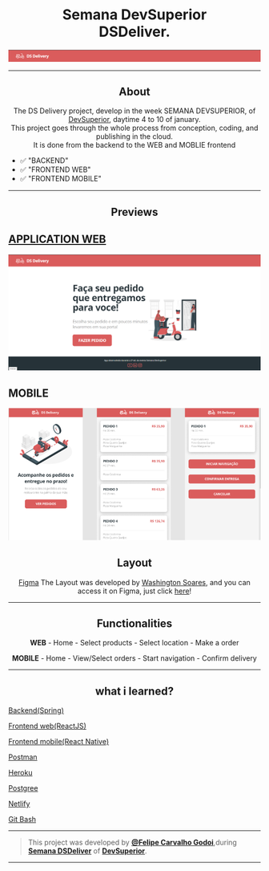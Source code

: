 <h1 align="center">Semana DevSuperior <br/> DSDeliver.</h1>

<img src="https://github.com/felipecarvalhogodoi98/dsdeliver-sds2/blob/main/demo/Navbar.png" />

---

<h2 align="center">About</h2>
   
   <p align="center">
      The DS Delivery project, develop in the week SEMANA DEVSUPERIOR, of <a href="https://devsuperior.com.br">DevSuperior</a>, daytime 4 to 10 of january.<br>    
      This project goes through the whole process from conception, coding, and publishing in the cloud.<br>
      It is done from the backend to the WEB and MOBLIE frontend
   </p>

   - ✅ "BACKEND" 
   - ✅ "FRONTEND WEB" 
   - ✅ "FRONTEND MOBILE" 

---

<h2 align="center">Previews</h2>
   
   <p align="center">
      <h2><a href="https://sds2-felipe-godoi.netlify.app/">APPLICATION WEB</a></h2>
     <img src="https://github.com/felipecarvalhogodoi98/dsdeliver-sds2/blob/main/demo/Home.png" />
   </p>
   <p align="center">
      <h2>MOBILE</h2>
     <img src="https://github.com/felipecarvalhogodoi98/dsdeliver-sds2/blob/main/demo/App.png" />
   </p>


<h2 align="center">Layout</h2>

   <p align="center">
     <a href = "https://www.figma.com/file/LAIvIzyaJsSl2A9NMrnR7W/DSDeliver01">Figma</a>
   The Layout was developed by <a href="#">Washington Soares</a>, 
and you can access it on Figma, just click <a href="https://www.figma.com/file/XYb2tha1gU5M8vTwTUmjNx/Happy-Web-(Copy)?node-id=0%3A1">here</a>!
   </p>

---

<h2 align="center">
Functionalities</h2>

   <p align="center"> <strong>WEB</strong>
      - Home
      - Select products
      - Select location
      - Make a order
   </p>
   <p align="center"> <strong>MOBILE</strong>
      - Home
      - View/Select orders
      - Start navigation
      - Confirm delivery
   </p>

---


<h2 align="center">what i learned?</h2>
   
  <p><a href="https://spring.io/projects/spring-boot">Backend(Spring)</a></p>
   <p><a href="https://pt-br.reactjs.org/">Frontend web(ReactJS)</a></p>   
   <p><a href="https://reactnative.dev/">Frontend mobile(React Native)</a></p>
   <p><a href="https://www.postman.com/">Postman</a></p>
   <p><a href="https://heroku.com">Heroku</a></p>
   <p><a href="https://www.postgresql.org/">Postgree</a></p>
   <p><a href="https://www.netlify.com/">Netlify</a></p>
   
   <p><a href="https://gitforwindows.org/">Git Bash</a></p>


   ---

   >This project was developed by **[@Felipe Carvalho Godoi](https://www.linkedin.com/in/felipe-carvalho-godoi-164a05189/)**,during  **[Semana DSDeliver]()** of **[DevSuperior](https://devsuperior.com.br/)**. <br>

---
